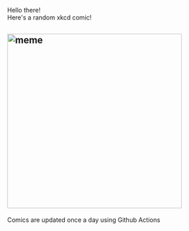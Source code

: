 Hello there! <br>Here's a random xkcd comic!<br>
## <img src="https://imgs.xkcd.com/comics/old_days.png" alt="meme" width="400"/><br>
Comics are updated once a day using Github Actions